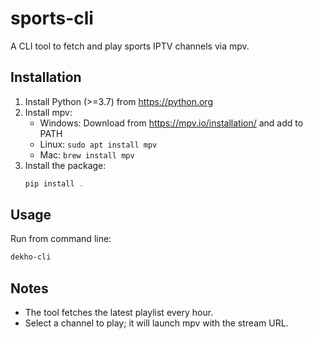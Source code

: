 # sports-cli

A CLI tool to fetch and play sports IPTV channels via mpv.

## Installation

1. Install Python (>=3.7) from https://python.org
2. Install mpv:
   - Windows: Download from https://mpv.io/installation/ and add to PATH
   - Linux: `sudo apt install mpv`
   - Mac: `brew install mpv`
3. Install the package:
   ```powershell
   pip install .
   ```

## Usage

Run from command line:
```powershell
dekho-cli
```

## Notes
- The tool fetches the latest playlist every hour.
- Select a channel to play; it will launch mpv with the stream URL.
